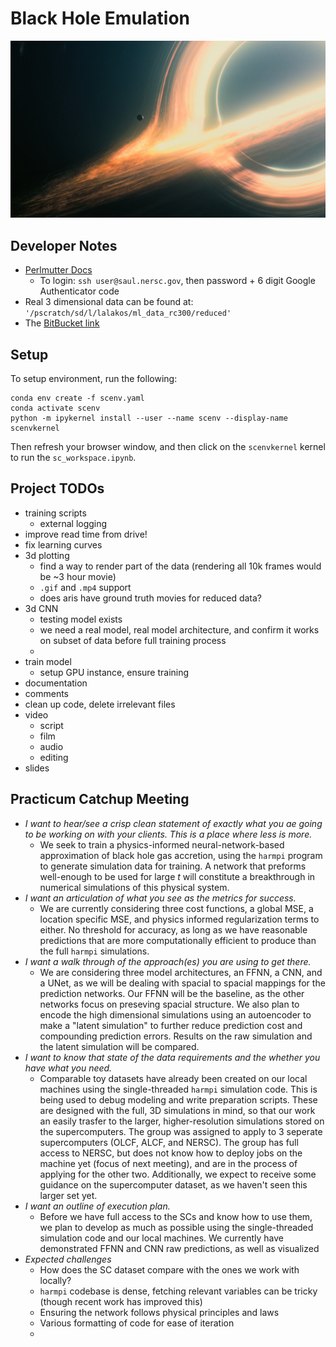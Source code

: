 # Black Hole Emulation

![](./assets/bh.jpg)

## Developer Notes

- [Perlmutter Docs](https://docs.nersc.gov/getting-started/)
    - To login: `ssh user@saul.nersc.gov`, then password + 6 digit Google Authenticator code
- Real 3 dimensional data can be found at: `'/pscratch/sd/l/lalakos/ml_data_rc300/reduced'`
- The [BitBucket link](https://bitbucket.org/atchekho/harm2d/src/master/)

## Setup

To setup environment, run the following:
```
conda env create -f scenv.yaml
conda activate scenv
python -m ipykernel install --user --name scenv --display-name scenvkernel
```

Then refresh your browser window, and then click on the `scenvkernel` kernel to run the `sc_workspace.ipynb`.

## Project TODOs
- training scripts
  - external logging
- improve read time from drive!
- fix learning curves
- 3d plotting
    - find a way to render part of the data (rendering all 10k frames would be ~3 hour movie)
    - `.gif` and `.mp4` support
    - does aris have ground truth movies for reduced data?
- 3d CNN
    - testing model exists
    - we need a real model, real model architecture, and confirm it works on subset of data before full training process
    - 
- train model
    - setup GPU instance, ensure training 
- documentation
- comments
- clean up code, delete irrelevant files
- video
    - script
    - film
    - audio
    - editing
- slides

## Practicum Catchup Meeting
- *I want to hear/see a crisp clean statement of exactly what you ae going to be working on with your clients. This is a place where less is more.*
    - We seek to train a physics-informed neural-network-based approximation of black hole gas accretion, using the `harmpi` program to generate simulation data for training. A network that preforms well-enough to be used for large $t$ will constitute a breakthrough in numerical simulations of this physical system.
- *I want an articulation of what you see as the metrics for success.*
    - We are currently considering three cost functions, a global MSE, a location specific MSE, and physics informed regularization terms to either. No threshold for accuracy, as long as we have reasonable predictions that are more computationally efficient to produce than the full `harmpi` simulations.
- *I want a walk through of the approach(es) you are using to get there.*
    - We are considering three model architectures, an FFNN, a CNN, and a UNet, as we will be dealing with spacial to spacial mappings for the prediction networks. Our FFNN will be the baseline, as the other networks focus on preseving spacial structure. We also plan to encode the high dimensional simulations using an autoencoder to make a "latent simulation" to further reduce prediction cost and compounding prediction errors. Results on the raw simulation and the latent simulation will be compared. 
- *I want to know that state of the data requirements and the whether you have what you need.*
    - Comparable toy datasets have already been created on our local machines using the single-threaded `harmpi` simulation code. This is being used to debug modeling and write preparation scripts. These are designed with the full, 3D simulations in mind, so that our work an easily trasfer to the larger, higher-resolution simulations stored on the supercomputers. The group was assigned to apply to 3 seperate supercomputers (OLCF, ALCF, and NERSC). The group has full access to NERSC, but does not know how to deploy jobs on the machine yet (focus of next meeting), and are in the process of applying for the other two. Additionally, we expect to receive some guidance on the supercomputer dataset, as we haven't seen this larger set yet. 
- *I want an outline of execution plan.*
    - Before we have full access to the SCs and know how to use them, we plan to develop as much as possible using the single-threaded simulation code and our local machines. We currently have demonstrated FFNN and CNN raw predictions, as well as visualized 
- *Expected challenges*
    - How does the SC dataset compare with the ones we work with locally?
    - `harmpi` codebase is dense, fetching relevant variables can be tricky (though recent work has improved this)
    - Ensuring the network follows physical principles and laws
    - Various formatting of code for ease of iteration
    - 